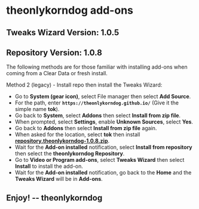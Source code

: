 # theonlykorndog add-ons
## Tweaks Wizard Version: 1.0.5
## Repository Version:    1.0.8

The following methods are for those familiar with installing add-ons when coming from a Clear Data or fresh install. 

Method 2 (legacy) - Install repo then install the Tweaks Wizard:

<p align="left">
  <ul>
    <li>Go to <strong>System (gear icon)</strong>, select File manager</strong> then select <strong>Add Source</strong>.</li>
    <li>For the path, enter <strong><code>https://theonlykorndog.github.io/</code></strong> (Give it the simple name <strong>tok</strong>).</li>
    <li>Go back to <strong>System</strong>, select <strong>Addons</strong> then select <strong>Install from zip file</strong>.</li>
    <li>When prompted, select <strong>Settings</strong>, enable <strong>Unknown Sources</strong>, select <strong>Yes</strong>.</li>
    <li>Go back to <strong>Addons</strong> then select <strong>Install from zip file</strong> again.</li>
    <li>When asked for the location, select <strong>tok</strong> then install <strong><a href="repository.theonlykorndog-1.0.8.zip">repository.theonlykorndog-1.0.8.zip</a></strong>.</li>
    <li>Wait for the <strong>Add-on installed</strong> notification, select <strong>Install from repository</strong> then select the <strong>theonlykorndog Repository</strong>.</li>
    <li>Go to <strong>Video or Program add-ons</strong>, select <strong>Tweaks Wizard</strong> then select <strong>Install</strong> to install the add-on.</li>
    <li>Wait for the <strong>Add-on installed</strong> notification, go back to the <strong>Home</strong> and the <strong>Tweaks Wizard</strong> will be in <strong>Add-ons</strong>.</li>
  </ul>
</p>

## Enjoy! -- theonlykorndog

